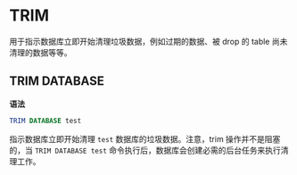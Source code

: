 # TRIM
用于指示数据库立即开始清理垃圾数据，例如过期的数据、被 drop 的 table 尚未清理的数据等等。

## TRIM DATABASE
**语法**
```sql
TRIM DATABASE test
```
指示数据库立即开始清理 `test` 数据库的垃圾数据。注意，trim 操作并不是阻塞的，当 `TRIM DATABASE test` 命令执行后，数据库会创建必需的后台任务来执行清理工作。
